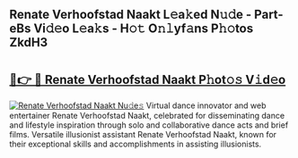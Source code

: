 ## Renate Verhoofstad Naakt L𝚎a𝚔ed N𝚞𝚍e - Part-eBs Vi𝚍𝚎o L𝚎a𝚔s - H𝚘𝚝 O𝚗𝚕yf𝚊ns P𝚑𝚘tos ZkdH3

# <h2><a href="http://kf7n8v.oniu.top/?m=Renate+Verhoofstad+Naakt">🔗👉 🔴 Renate Verhoofstad Naakt P𝚑ot𝚘𝚜 V𝚒d𝚎o</a></h2>

[![Renate Verhoofstad Naakt Nu𝚍e𝚜](https://i.imgur.com/0qMVB7G.gif)](http://kf7n8v.oniu.top/?m=Renate+Verhoofstad+Naakt)
Virtual dance innovator and web entertainer Renate Verhoofstad Naakt, celebrated for disseminating dance and lifestyle inspiration through solo and collaborative dance acts and brief films. Versatile illusionist assistant Renate Verhoofstad Naakt, known for their exceptional skills and accomplishments in assisting illusionists.  
